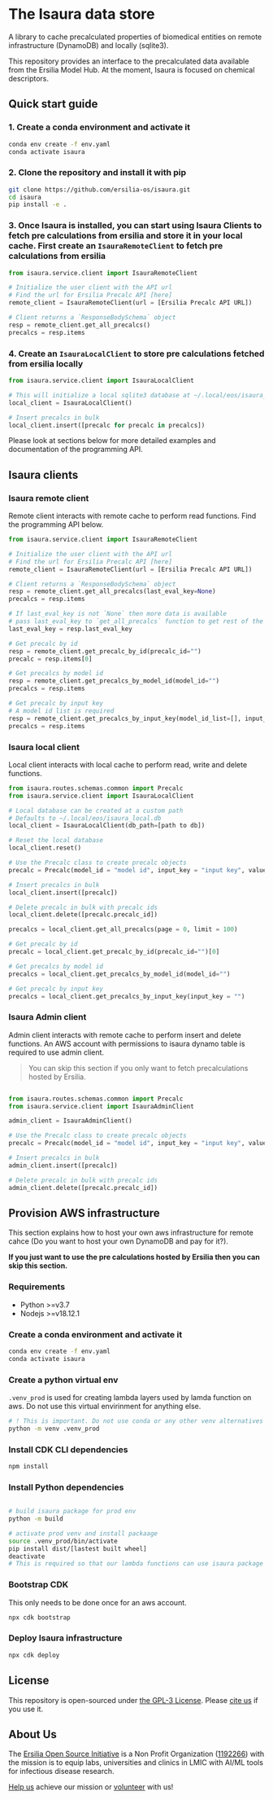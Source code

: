 # The Isaura data store

A library to cache precalculated properties of biomedical entities on remote infrastructure (DynamoDB) and locally (sqlite3).

This repository provides an interface to the precalculated data available from the Ersilia Model Hub. At the moment, Isaura is focused on chemical descriptors.

## Quick start guide

### 1. Create a conda environment and activate it

```bash
conda env create -f env.yaml
conda activate isaura
```

### 2. Clone the repository and install it with pip

```bash
git clone https://github.com/ersilia-os/isaura.git
cd isaura
pip install -e .
```

### 3. Once Isaura is installed, you can start using Isaura Clients to fetch pre calculations from ersilia and store it in your local cache. First create an `IsauraRemoteClient` to fetch pre calculations from ersilia

```python
from isaura.service.client import IsauraRemoteClient

# Initialize the user client with the API url
# Find the url for Ersilia Precalc API [here]
remote_client = IsauraRemoteClient(url = [Ersilia Precalc API URL])

# Client returns a `ResponseBodySchema` object
resp = remote_client.get_all_precalcs()
precalcs = resp.items
```

### 4. Create an `IsauraLocalClient` to store pre calculations fetched from ersilia locally

```python
from isaura.service.client import IsauraLocalClient

# This will initialize a local sqlite3 database at ~/.local/eos/isaura_local.db
local_client = IsauraLocalClient()

# Insert precalcs in bulk
local_client.insert([precalc for precalc in precalcs])
```

Please look at sections below for more detailed examples and documentation of the programming API.

## Isaura clients

### Isaura remote client

Remote client interacts with remote cache to perform read functions. Find the programming API below.

```python
from isaura.service.client import IsauraRemoteClient

# Initialize the user client with the API url
# Find the url for Ersilia Precalc API [here]
remote_client = IsauraRemoteClient(url = [Ersilia Precalc API URL])

# Client returns a `ResponseBodySchema` object
resp = remote_client.get_all_precalcs(last_eval_key=None)
precalcs = resp.items

# If last_eval_key is not `None` then more data is available
# pass last_eval_key to `get_all_precalcs` function to get rest of the data
last_eval_key = resp.last_eval_key

# Get precalc by id
resp = remote_client.get_precalc_by_id(precalc_id="")
precalc = resp.items[0]

# Get precalcs by model id
resp = remote_client.get_precalcs_by_model_id(model_id="")
precalcs = resp.items

# Get precalc by input key
# A model id list is required
resp = remote_client.get_precalcs_by_input_key(model_id_list=[], input_key = "")
precalcs = resp.items
```

### Isaura local client

Local client interacts with local cache to perform read, write and delete functions.

```python
from isaura.routes.schemas.common import Precalc
from isaura.service.client import IsauraLocalClient

# Local database can be created at a custom path
# Defaults to ~/.local/eos/isaura_local.db
local_client = IsauraLocalClient(db_path=[path to db])

# Reset the local database
local_client.reset()

# Use the Precalc class to create precalc objects
precalc = Precalc(model_id = "model id", input_key = "input key", value = {"out" : "model output value"})

# Insert precalcs in bulk
local_client.insert([precalc])

# Delete precalc in bulk with precalc ids
local_client.delete([precalc.precalc_id])

precalcs = local_client.get_all_precalcs(page = 0, limit = 100)

# Get precalc by id
precalc = local_client.get_precalc_by_id(precalc_id="")[0]

# Get precalcs by model id
precalcs = local_client.get_precalcs_by_model_id(model_id="")

# Get precalc by input key
precalcs = local_client.get_precalcs_by_input_key(input_key = "")
```

### Isaura Admin client

Admin client interacts with remote cache to perform insert and delete functions. An AWS account with permissions to isaura dynamo table is required to use admin client.

> You can skip this section if you only want to fetch precalculations hosted by Ersilia.

```python

from isaura.routes.schemas.common import Precalc
from isaura.service.client import IsauraAdminClient

admin_client = IsauraAdminClient()

# Use the Precalc class to create precalc objects
precalc = Precalc(model_id = "model id", input_key = "input key", value = {"out" : "model output value"})

# Insert precalcs in bulk
admin_client.insert([precalc])

# Delete precalc in bulk with precalc ids
admin_client.delete([precalc.precalc_id])
```

## Provision AWS infrastructure

This section explains how to host your own aws infrastructure for remote cahce (Do you want to host your own DynamoDB and pay for it?).

**If you just want to use the pre calculations hosted by Ersilia then you can skip this section.**

### Requirements

- Python >=v3.7
- Nodejs >=v18.12.1

### Create a conda environment and activate it

```bash
conda env create -f env.yaml
conda activate isaura
```

### Create a python virtual env

`.venv_prod` is used for creating lambda layers used by lamda function on aws.
Do not use this virtual envirinment for anything else.

```bash
# ! This is important. Do not use conda or any other venv alternatives
python -m venv .venv_prod
```

### Install CDK CLI dependencies

```bash
npm install
```

### Install Python dependencies

```bash

# build isaura package for prod env
python -m build

# activate prod venv and install packaage
source .venv_prod/bin/activate
pip install dist/[lastest built wheel]
deactivate
# This is required so that our lambda functions can use isaura package
```

### Bootstrap CDK

This only needs to be done once for an aws account.

```bash
npx cdk bootstrap
```

### Deploy Isaura infrastructure

```bash
npx cdk deploy
```

## License

This repository is open-sourced under [the GPL-3 License](https://github.com/ersilia-os/ersilia/blob/master/LICENSE). Please [cite us](https://github.com/ersilia-os/ersilia/blob/master/CITATION.cff) if you use it.

## About Us

The [Ersilia Open Source Initiative](https://ersilia.io) is a Non Profit Organization ([1192266](https://register-of-charities.charitycommission.gov.uk/charity-search/-/charity-details/5170657/full-print)) with the mission is to equip labs, universities and clinics in LMIC with AI/ML tools for infectious disease research.

[Help us](https://www.ersilia.io/donate) achieve our mission or [volunteer](https://www.ersilia.io/volunteer) with us!